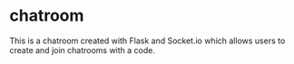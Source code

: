 # chatroom
This is a chatroom created with Flask and Socket.io which allows users to create and join chatrooms with a code. 
